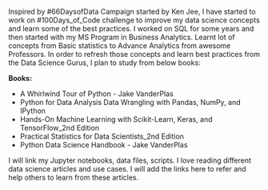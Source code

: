 Inspired by #66DaysofData Campaign started by Ken Jee, I have started to work on #100Days_of_Code challenge to improve my data science concepts and learn some of the best practices. I worked on SQL for some years and then started with my MS Program in Business Analytics. Learnt lot of concepts from Basic statistics to Advance Analytics from awesome Professors. In order to refresh those concepts and learn best practices from the Data Science Gurus, I plan to study from below books:

**Books:**
- A Whirlwind Tour of Python - Jake VanderPlas
- Python for Data Analysis Data Wrangling with Pandas, NumPy, and IPython
- Hands-On Machine Learning with Scikit-Learn, Keras, and TensorFlow_2nd Edition
- Practical Statistics for Data Scientists_2nd Edition
- Python Data Science Handbook - Jake VanderPlas

I will link my Jupyter notebooks, data files, scripts. I love reading different data science articles and use cases. I will add the links here to refer and help others to learn from these articles. 